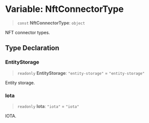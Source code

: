 # Variable: NftConnectorType

> `const` **NftConnectorType**: `object`

NFT connector types.

## Type Declaration

### EntityStorage

> `readonly` **EntityStorage**: `"entity-storage"` = `"entity-storage"`

Entity storage.

### Iota

> `readonly` **Iota**: `"iota"` = `"iota"`

IOTA.
